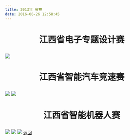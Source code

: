 ```yaml
---
title: 2013年 省赛
date: 2016-06-26 12:58:45
---
```

# <p align="center">江西省电子专题设计赛<p>
![](http://og9nrsw1n.bkt.clouddn.com/bst/honor/jiangxi/20131.jpg)
# <p align="center">江西省智能汽车竞速赛<p>
![](http://og9nrsw1n.bkt.clouddn.com/bst/honor/jiangxi/20132.jpg)
![](http://og9nrsw1n.bkt.clouddn.com/bst/honor/jiangxi/20135.jpg)
# <p align="center">江西省智能机器人赛<p>
![](http://og9nrsw1n.bkt.clouddn.com/bst/honor/jiangxi/20133.jpg)
![](http://og9nrsw1n.bkt.clouddn.com/bst/honor/jiangxi/20134.jpg)
![](http://og9nrsw1n.bkt.clouddn.com/bst/honor/jiangxi/20136.jpg)
[返回](/bst/honor/)